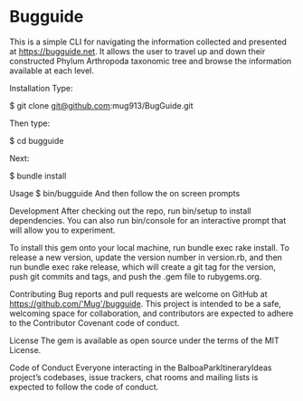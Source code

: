 # Bugguide

This is a simple CLI for navigating the information collected and presented at https://bugguide.net. It allows the user to travel up and down their constructed Phylum Arthropoda taxonomic tree and browse the information available at each level.

Installation 
Type:

$ git clone git@github.com:mug913/BugGuide.git

Then type:

$ cd bugguide

Next:

$ bundle install

Usage
$ bin/bugguide
And then follow the on screen prompts

Development
After checking out the repo, run bin/setup to install dependencies. You can also run bin/console for an interactive prompt that will allow you to experiment.

To install this gem onto your local machine, run bundle exec rake install. To release a new version, update the version number in version.rb, and then run bundle exec rake release, which will create a git tag for the version, push git commits and tags, and push the .gem file to rubygems.org.

Contributing
Bug reports and pull requests are welcome on GitHub at https://github.com/'Mug'/bugguide. This project is intended to be a safe, welcoming space for collaboration, and contributors are expected to adhere to the Contributor Covenant code of conduct.

License
The gem is available as open source under the terms of the MIT License.

Code of Conduct
Everyone interacting in the BalboaParkItineraryIdeas project’s codebases, issue trackers, chat rooms and mailing lists is expected to follow the code of conduct.

